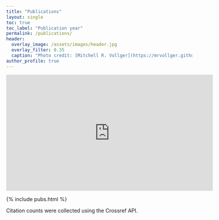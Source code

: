 ```yaml
---
title: "Publications"
layout: single
toc: true
toc_label: "Publication year"
permalink: /publications/
header:
  overlay_image: /assets/images/header.jpg
  overlay_filter: 0.35
  caption: "Photo credit: [Mitchell R. Vollger](https://mrvollger.github.io/)"
author_profile: true
---
```


<script type='text/javascript' src='https://d1bxh8uas1mnw7.cloudfront.net/assets/embed.js'></script>

<div markdown="0">
  <iframe src="https://mrvollger.github.io/SafFire" width="560" height="315" frameborder="0" scrolling="yes" style="display:block; margin: 0 auto;" webkitAllowFullScreen mozallowfullscreen allowFullScreen></iframe>
</div>

{% include pubs.html %}

<p class="cite">Citation counts were collected using the Crossref API.</p>

<!--
{% for post in site.publications reversed %}
  {% include archive-single.html %}
{% endfor %}



<div itemscope itemtype="https://schema.org/Person"><a itemprop="sameAs" content="https://orcid.org/0000-0002-8651-1615" href="https://orcid.org/0000-0002-8651-1615" target="orcid.widget" rel="me noopener noreferrer" style="vertical-align:top;"><img src="https://orcid.org/sites/default/files/images/orcid_16x16.png" style="width:1em;margin-right:.5em;" alt="ORCID iD icon">ORCiD</a></div>
-->
